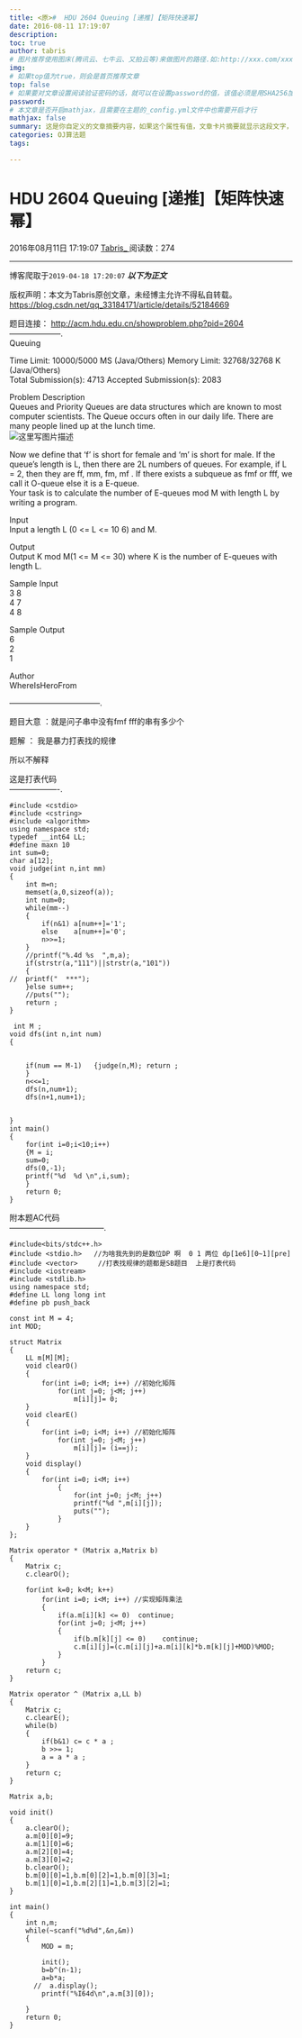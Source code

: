 ```yaml
---
title: <原>#  HDU 2604 Queuing [递推]【矩阵快速幂】
date: 2016-08-11 17:19:07
description:
toc: true
author: tabris
# 图片推荐使用图床(腾讯云、七牛云、又拍云等)来做图片的路径.如:http://xxx.com/xxx.jpg
img: 
# 如果top值为true，则会是首页推荐文章
top: false
# 如果要对文章设置阅读验证密码的话，就可以在设置password的值，该值必须是用SHA256加密后的密码，防止被他人识破
password: 
# 本文章是否开启mathjax，且需要在主题的_config.yml文件中也需要开启才行
mathjax: false
summary: 这是你自定义的文章摘要内容，如果这个属性有值，文章卡片摘要就显示这段文字，否则程序会自动截取文章的部分内容作为摘要
categories: OJ算法题
tags:

---
```





#  HDU 2604 Queuing [递推]【矩阵快速幂】

2016年08月11日 17:19:07  [ Tabris_ ](https://me.csdn.net/qq_33184171) 阅读数：274


--- 
 博客爬取于`2019-04-18 17:20:07`
***以下为正文***

版权声明：本文为Tabris原创文章，未经博主允许不得私自转载。
https://blog.csdn.net/qq_33184171/article/details/52184669

题目连接： [ http://acm.hdu.edu.cn/showproblem.php?pid=2604
](http://acm.hdu.edu.cn/showproblem.php?pid=2604)  
——————–.  
Queuing

Time Limit: 10000/5000 MS (Java/Others) Memory Limit: 32768/32768 K
(Java/Others)  
Total Submission(s): 4713 Accepted Submission(s): 2083

Problem Description  
Queues and Priority Queues are data structures which are known to most
computer scientists. The Queue occurs often in our daily life. There are many
people lined up at the lunch time.  
![这里写图片描述](http://acm.hdu.edu.cn/data/images/C154-1005-1.jpg)

Now we define that ‘f’ is short for female and ‘m’ is short for male. If the
queue’s length is L, then there are 2L numbers of queues. For example, if L =
2, then they are ff, mm, fm, mf . If there exists a subqueue as fmf or fff, we
call it O-queue else it is a E-queue.  
Your task is to calculate the number of E-queues mod M with length L by
writing a program.

Input  
Input a length L (0 <= L <= 10 6) and M.

Output  
Output K mod M(1 <= M <= 30) where K is the number of E-queues with length L.

Sample Input  
3 8  
4 7  
4 8

Sample Output  
6  
2  
1

Author  
WhereIsHeroFrom

———————————–.

题目大意 ：就是问子串中没有fmf fff的串有多少个

题解 ： 我是暴力打表找的规律

所以不解释

这是打表代码  
——————-.

    
    
    #include <cstdio>
    #include <cstring>
    #include <algorithm>
    using namespace std;
    typedef __int64 LL;
    #define maxn 10
    int sum=0;
    char a[12];
    void judge(int n,int mm)
    {
        int m=n;
        memset(a,0,sizeof(a));
        int num=0;
        while(mm--)
        {
            if(n&1) a[num++]='1';
            else    a[num++]='0';
            n>>=1;
        }
        //printf("%.4d %s  ",m,a);
        if(strstr(a,"111")||strstr(a,"101"))
        {
    //  printf("  ***");
        }else sum++;
        //puts("");
        return ;
    }
    
     int M ;
    void dfs(int n,int num)
    {
    
    
        if(num == M-1)   {judge(n,M); return ;
        }
        n<<=1;
        dfs(n,num+1);
        dfs(n+1,num+1);
    
    
    }
    int main()
    {
        for(int i=0;i<10;i++)
        {M = i;
        sum=0;
        dfs(0,-1);
        printf("%d  %d \n",i,sum);
        }
        return 0;
    }

附本题AC代码  
————————————.

    
    
    #include<bits/stdc++.h>
    #include <stdio.h>   //为啥我先到的是数位DP 啊  0 1 两位 dp[1e6][0~1][pre]
    #include <vector>     //打表找规律的题都是SB题目  上是打表代码
    #include <iostream>
    #include <stdlib.h>
    using namespace std;
    #define LL long long int
    #define pb push_back
    
    const int M = 4;
    int MOD;
    
    struct Matrix
    {
        LL m[M][M];
        void clearO()
        {
            for(int i=0; i<M; i++) //初始化矩阵
                for(int j=0; j<M; j++)
                    m[i][j]= 0;
        }
        void clearE()
        {
            for(int i=0; i<M; i++) //初始化矩阵
                for(int j=0; j<M; j++)
                    m[i][j]= (i==j);
        }
        void display()
        {
            for(int i=0; i<M; i++)
                {
                    for(int j=0; j<M; j++)
                    printf("%d ",m[i][j]);
                    puts("");
                }
        }
    };
    
    Matrix operator * (Matrix a,Matrix b)
    {
        Matrix c;
        c.clearO();
    
        for(int k=0; k<M; k++)
            for(int i=0; i<M; i++) //实现矩阵乘法
            {
                if(a.m[i][k] <= 0)  continue;
                for(int j=0; j<M; j++)
                {
                    if(b.m[k][j] <= 0)    continue;
                    c.m[i][j]=(c.m[i][j]+a.m[i][k]*b.m[k][j]+MOD)%MOD;
                }
            }
        return c;
    }
    
    Matrix operator ^ (Matrix a,LL b)
    {
        Matrix c;
        c.clearE();
        while(b)
        {
            if(b&1) c= c * a ;
            b >>= 1;
            a = a * a ;
        }
        return c;
    }
    
    Matrix a,b;
    
    void init()
    {
        a.clearO();
        a.m[0][0]=9;
        a.m[1][0]=6;
        a.m[2][0]=4;
        a.m[3][0]=2;
        b.clearO();
        b.m[0][0]=1,b.m[0][2]=1,b.m[0][3]=1;
        b.m[1][0]=1,b.m[2][1]=1,b.m[3][2]=1;
    }
    
    int main()
    {
        int n,m;
        while(~scanf("%d%d",&n,&m))
        {
            MOD = m;
    
            init();
            b=b^(n-1);
            a=b*a;
          //  a.display();
            printf("%I64d\n",a.m[3][0]);
    
        }
        return 0;
    }
    

